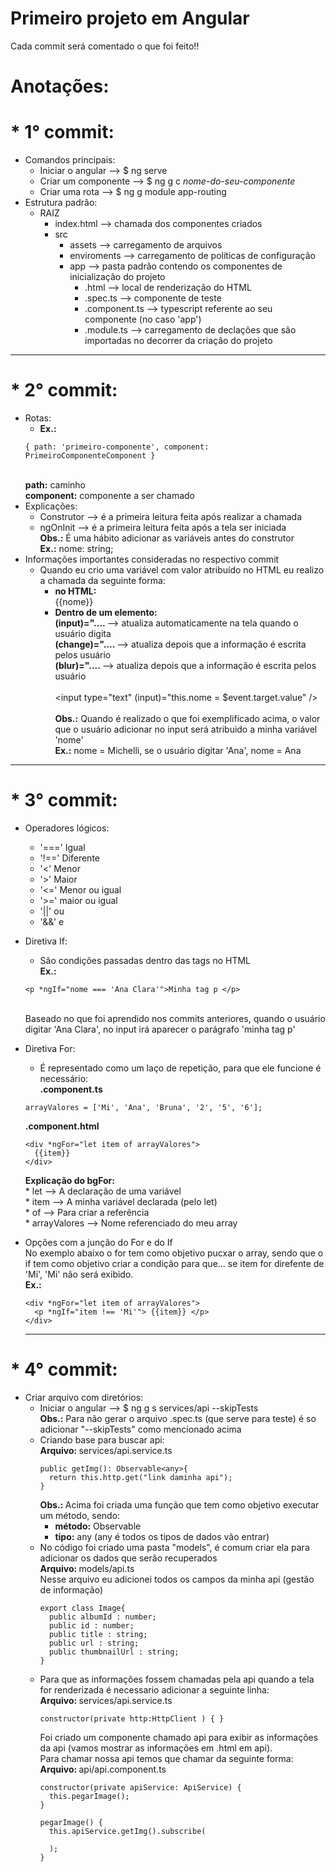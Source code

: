 # Primeiro projeto em Angular

Cada commit será comentado o que foi feito!!

# Anotações:<br>
# <strong>* 1° commit:</strong>
  + Comandos principais:
    - Iniciar o angular --> $ ng serve
    - Criar um componente --> $ ng g c *nome-do-seu-componente*
    - Criar uma rota --> $ ng g module app-routing
  + Estrutura padrão:
    - RAIZ
      - index.html --> chamada dos componentes criados
      - src 
        - assets --> carregamento de arquivos
        - enviroments --> carregamento de políticas de configuração 
        - app --> pasta padrão contendo os componentes de inicialização do projeto
          - .html --> local de renderização do HTML
          - .spec.ts --> componente de teste
          - .component.ts --> typescript referente ao seu componente (no caso 'app') 
          - .module.ts --> carregamento de declações que são importadas no decorrer da criação do projeto
------------------------------------------------------------------------------------------------------------------------------------------------------
# <strong>* 2° commit:</strong>
  + Rotas:
    - <strong>Ex.:</strong>
     ```
    { path: 'primeiro-componente', component: PrimeiroComponenteComponent }
    ```
      <br> <strong>path:</strong> caminho <br> <strong>component:</strong> componente a ser chamado 
  + Explicações:
    - Construtor --> é a primeira leitura feita após realizar a chamada
    - ngOnInit --> é a primeira leitura feita após a tela ser iniciada
    <br> <strong>Obs.:</strong> É uma hábito adicionar as variáveis antes do construtor
    <br> <strong>Ex.:</strong> nome: string;
  + Informações importantes consideradas no respectivo commit
    - Quando eu crio uma variável com valor atribuído no HTML eu realizo a chamada da seguinte forma:
      + <strong>no HTML:</strong> <br> {{nome}}
      + <strong>Dentro de um elemento:</strong> 
        <br> <strong> (input)=".... </strong> --> atualiza automaticamente na tela quando o usuário digita
        <br> <strong> (change)=".... </strong> --> atualiza depois que a informação é escrita pelos usuário 
        <br> <strong> (blur)=".... </strong> --> atualiza depois que a informação é escrita pelos usuário 
        <br><br> <input type="text" (input)="this.nome = $event.target.value" />        
        <br> <strong>Obs.:</strong> Quando é realizado o que foi exemplificado acima, o valor que o usuário adicionar no input será atribuido a minha variável 'nome'
        <br> <strong>Ex.:</strong> nome = Michelli, se o usuário digitar 'Ana', nome = Ana
        
------------------------------------------------------------------------------------------------------------------------------------------------------
# <strong>* 3° commit:</strong>
  + Operadores lógicos:
    - '===' Igual
    - '!==' Diferente
    - '<' Menor
    - '>' Maior
    - '<=' Menor ou igual
    - '>=' maior ou igual
    - '||' ou
    - '&&' e
  + Diretiva If:
    - São condições passadas dentro das tags no HTML
    <br> <strong>Ex.:</strong> <br>
    ```
    <p *ngIf="nome === 'Ana Clara'">Minha tag p </p>
    ```
    <br>
    Baseado no que foi aprendido nos commits anteriores, quando o usuário digitar 'Ana Clara', no input irá aparecer o parágrafo 'minha tag p'
  + Diretiva For:
    - É representado como um laço de repetição, para que ele funcione é necessário:
    <br><strong> .component.ts </strong>
    ```
    arrayValores = ['Mi', 'Ana', 'Bruna', '2', '5', '6'];
    ```
    <strong> .component.html </strong>
    ```
    <div *ngFor="let item of arrayValores">
      {{item}}
    </div>
    ```
    <strong> Explicação do bgFor: </strong>
    <br> * let --> A declaração de uma variável 
    <br> * item --> A minha variável declarada (pelo let)
    <br> * of --> Para criar a referência 
    <br> * arrayValores --> Nome referenciado do meu array<br>
  + Opções com a junção do For e do If
    <br> No exemplo abaixo o for tem como objetivo pucxar o array, sendo que o if tem como objetivo criar a condição para que... se item for direfente de 'Mi', 'Mi' não será exibido.<br>
    <strong> Ex.: </strong>
    ```
    <div *ngFor="let item of arrayValores">
      <p *ngIf="item !== 'Mi'"> {{item}} </p>
    </div>
    ```
    
    ------------------------------------------------------------------------------------------------------------------------------------------------------
# <strong>* 4° commit:</strong>
  + Criar arquivo com diretórios:
    - Iniciar o angular --> $ ng g s services/api --skipTests
      <br> <strong>Obs.:</strong> Para não gerar o arquivo .spec.ts (que serve para teste) é so adicionar "--skipTests" como mencionado acima
    - Criando base para buscar api: <br>
      <strong> Arquivo: </strong> services/api.service.ts
      ```
      public getImg(): Observable<any>{
        return this.http.get("link daminha api");
      }
      ```
      <strong> Obs.: </strong> Acima foi criada uma função que tem como objetivo executar um método, sendo: <br>
        - <strong>método:</strong> Observable
        - <strong>tipo:</strong> any (any é todos os tipos de dados vão entrar)
    - No código foi criado uma pasta "models", é comum criar ela para adicionar os dados que serão recuperados
      <br>
      <strong> Arquivo: </strong> models/api.ts <br> Nesse arquivo eu adicionei todos os campos da minha api (gestão de informação)
      ```
      export class Image{
        public albumId : number;
        public id : number;
        public title : string;
        public url : string;
        public thumbnailUrl : string;
      }
      ```
    - Para que as informações fossem chamadas pela api quando a tela for renderizada é necessario adicionar a seguinte linha:
      <br>
      <strong> Arquivo: </strong> services/api.service.ts <br>
      ```
      constructor(private http:HttpClient ) { }
      ```
      Foi criado um componente chamado api para exibir as informações da api (vamos mostrar as informações em .html em api). 
      <br> Para chamar nossa api temos que chamar da seguinte forma:
      <br>
      <strong> Arquivo: </strong> api/api.component.ts <br>
      ```
      constructor(private apiService: ApiService) {
        this.pegarImage();
      }

      pegarImage() {
        this.apiService.getImg().subscribe(

        );
      }
      ```
